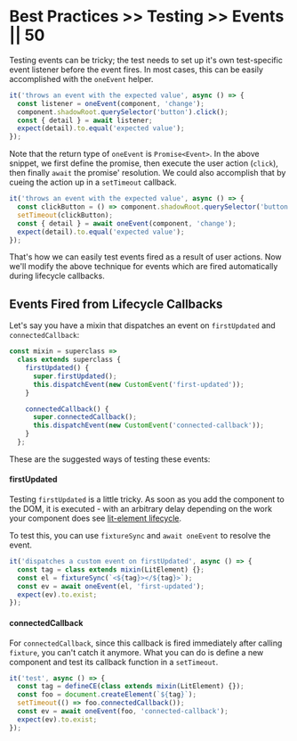 # Best Practices >> Testing >> Events || 50

Testing events can be tricky; the test needs to set up it's own test-specific event listener before the event fires. In most cases, this can be easily accomplished with the `oneEvent` helper.

```js
it('throws an event with the expected value', async () => {
  const listener = oneEvent(component, 'change');
  component.shadowRoot.querySelector('button').click();
  const { detail } = await listener;
  expect(detail).to.equal('expected value');
});
```

Note that the return type of `oneEvent` is `Promise<Event>`. In the above snippet, we first define the promise, then execute the user action (`click`), then finally `await` the promise' resolution. We could also accomplish that by cueing the action up in a `setTimeout` callback.

```js
it('throws an event with the expected value', async () => {
  const clickButton = () => component.shadowRoot.querySelector('button').click();
  setTimeout(clickButton);
  const { detail } = await oneEvent(component, 'change');
  expect(detail).to.equal('expected value');
});
```

That's how we can easily test events fired as a result of user actions. Now we'll modify the above technique for events which are fired automatically during lifecycle callbacks.

## Events Fired from Lifecycle Callbacks

Let's say you have a mixin that dispatches an event on `firstUpdated` and `connectedCallback`:

```js
const mixin = superclass =>
  class extends superclass {
    firstUpdated() {
      super.firstUpdated();
      this.dispatchEvent(new CustomEvent('first-updated'));
    }

    connectedCallback() {
      super.connectedCallback();
      this.dispatchEvent(new CustomEvent('connected-callback'));
    }
  };
```

These are the suggested ways of testing these events:

#### firstUpdated

Testing `firstUpdated` is a little tricky. As soon as you add the component to the DOM, it is executed - with an arbitrary delay depending on the work your component does see [lit-element lifecycle](https://lit-element.polymer-project.org/guide/lifecycle#firstupdated).

To test this, you can use `fixtureSync` and `await oneEvent` to resolve the event.

```js
it('dispatches a custom event on firstUpdated', async () => {
  const tag = class extends mixin(LitElement) {};
  const el = fixtureSync(`<${tag}></${tag}>`);
  const ev = await oneEvent(el, 'first-updated');
  expect(ev).to.exist;
});
```

#### connectedCallback

For `connectedCallback`, since this callback is fired immediately after calling `fixture`, you can't catch it anymore. What you can do is define a new component and test its callback function in a `setTimeout`.

```js
it('test', async () => {
  const tag = defineCE(class extends mixin(LitElement) {});
  const foo = document.createElement(`${tag}`);
  setTimeout(() => foo.connectedCallback());
  const ev = await oneEvent(foo, 'connected-callback');
  expect(ev).to.exist;
});
```
